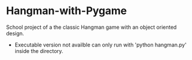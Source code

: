 # Hangman-with-Pygame
School project of a the classic Hangman game with an object oriented design.

- Executable version not availble can only run with 'python hangman.py' inside the directory.
